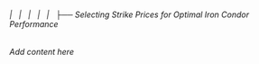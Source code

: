 ###### |   |   |   |   |   ├── Selecting Strike Prices for Optimal Iron Condor Performance

*Add content here*